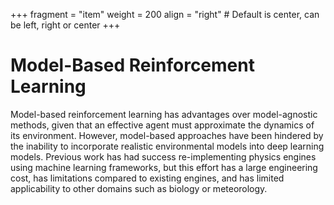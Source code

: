 +++
fragment = "item"
weight = 200
align = "right" # Default is center, can be left, right or center
+++
# Model-Based Reinforcement Learning

Model-based reinforcement learning has advantages over model-agnostic methods, given that an
effective agent must approximate the dynamics of its environment. However, model-based
approaches have been hindered by the inability to incorporate realistic environmental models into
deep learning models. Previous work has had success re-implementing physics engines using machine
learning frameworks, but this effort has a large engineering cost, has limitations compared
to existing engines, and has limited applicability to other domains such as biology or meteorology.
